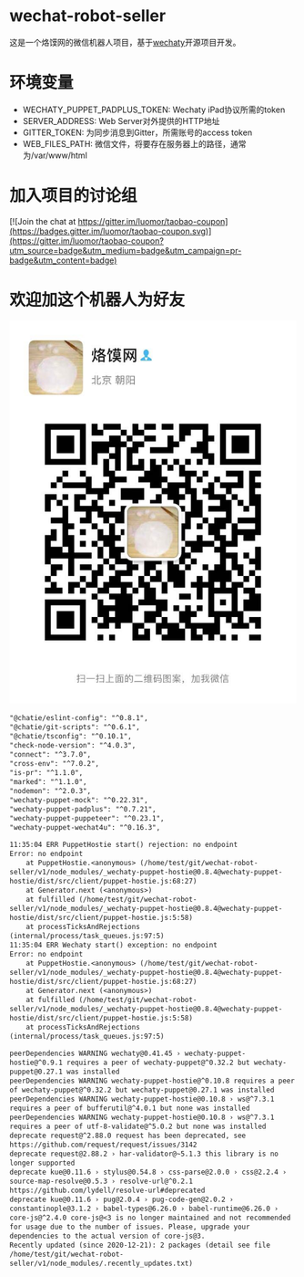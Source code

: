 # wechat-robot-seller

这是一个烙馍网的微信机器人项目，基于[wechaty](http://github.com/chatie/wechaty)开源项目开发。

# 环境变量

* WECHATY_PUPPET_PADPLUS_TOKEN: Wechaty iPad协议所需的token
* SERVER_ADDRESS: Web Server对外提供的HTTP地址
* GITTER_TOKEN: 为同步消息到Gitter，所需账号的access token
* WEB_FILES_PATH: 微信文件，将要存在服务器上的路径，通常为/var/www/html

# 加入项目的讨论组

[![Join the chat at https://gitter.im/luomor/taobao-coupon](https://badges.gitter.im/luomor/taobao-coupon.svg)](https://gitter.im/luomor/taobao-coupon?utm_source=badge&utm_medium=badge&utm_campaign=pr-badge&utm_content=badge)

# 欢迎加这个机器人为好友

![](luomor.jpeg)

```
"@chatie/eslint-config": "^0.8.1",
"@chatie/git-scripts": "^0.6.1",
"@chatie/tsconfig": "^0.10.1",
"check-node-version": "^4.0.3",
"connect": "^3.7.0",
"cross-env": "^7.0.2",
"is-pr": "^1.1.0",
"marked": "^1.1.0",
"nodemon": "^2.0.3",
"wechaty-puppet-mock": "^0.22.31",
"wechaty-puppet-padplus": "^0.7.21",
"wechaty-puppet-puppeteer": "^0.23.1",
"wechaty-puppet-wechat4u": "^0.16.3",
```

```
11:35:04 ERR PuppetHostie start() rejection: no endpoint
Error: no endpoint
    at PuppetHostie.<anonymous> (/home/test/git/wechat-robot-seller/v1/node_modules/_wechaty-puppet-hostie@0.8.4@wechaty-puppet-hostie/dist/src/client/puppet-hostie.js:68:27)
    at Generator.next (<anonymous>)
    at fulfilled (/home/test/git/wechat-robot-seller/v1/node_modules/_wechaty-puppet-hostie@0.8.4@wechaty-puppet-hostie/dist/src/client/puppet-hostie.js:5:58)
    at processTicksAndRejections (internal/process/task_queues.js:97:5)
11:35:04 ERR Wechaty start() exception: no endpoint
Error: no endpoint
    at PuppetHostie.<anonymous> (/home/test/git/wechat-robot-seller/v1/node_modules/_wechaty-puppet-hostie@0.8.4@wechaty-puppet-hostie/dist/src/client/puppet-hostie.js:68:27)
    at Generator.next (<anonymous>)
    at fulfilled (/home/test/git/wechat-robot-seller/v1/node_modules/_wechaty-puppet-hostie@0.8.4@wechaty-puppet-hostie/dist/src/client/puppet-hostie.js:5:58)
    at processTicksAndRejections (internal/process/task_queues.js:97:5)
```

```
peerDependencies WARNING wechaty@0.41.45 › wechaty-puppet-hostie@^0.9.1 requires a peer of wechaty-puppet@^0.32.2 but wechaty-puppet@0.27.1 was installed
peerDependencies WARNING wechaty-puppet-hostie@^0.10.8 requires a peer of wechaty-puppet@^0.32.2 but wechaty-puppet@0.27.1 was installed
peerDependencies WARNING wechaty-puppet-hostie@0.10.8 › ws@^7.3.1 requires a peer of bufferutil@^4.0.1 but none was installed
peerDependencies WARNING wechaty-puppet-hostie@0.10.8 › ws@^7.3.1 requires a peer of utf-8-validate@^5.0.2 but none was installed
deprecate request@^2.88.0 request has been deprecated, see https://github.com/request/request/issues/3142
deprecate request@2.88.2 › har-validator@~5.1.3 this library is no longer supported
deprecate kue@0.11.6 › stylus@0.54.8 › css-parse@2.0.0 › css@2.2.4 › source-map-resolve@0.5.3 › resolve-url@^0.2.1 https://github.com/lydell/resolve-url#deprecated
deprecate kue@0.11.6 › pug@2.0.4 › pug-code-gen@2.0.2 › constantinople@3.1.2 › babel-types@6.26.0 › babel-runtime@6.26.0 › core-js@^2.4.0 core-js@<3 is no longer maintained and not recommended for usage due to the number of issues. Please, upgrade your dependencies to the actual version of core-js@3.
Recently updated (since 2020-12-21): 2 packages (detail see file /home/test/git/wechat-robot-seller/v1/node_modules/.recently_updates.txt)
```
